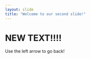 ```yaml
---
layout: slide
title: "Welcome to our second slide!"
---
```

# NEW TEXT!!!!
Use the left arrow to go back!
